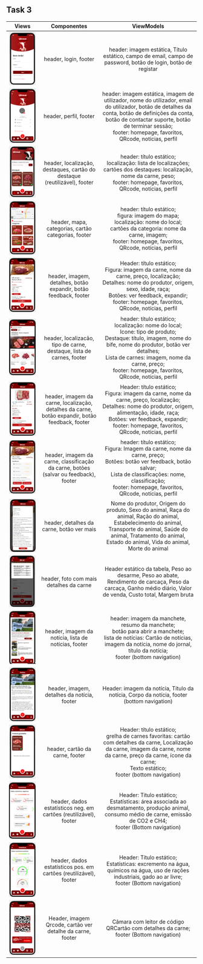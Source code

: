 ## Task 3

|              Views           |           Componentes            |   ViewModels            |       
|:---------------------------------------------------------------------------:|:---------------------------------------------------------------------------:|:---------------------------------------------------------------------------:|
| ![Alt text](../imagemsView/0.png?raw=true "0") | header, login, footer |  header: imagem estática, Título estático, campo de email, campo de password, botão de login, botão de registar
| ![Alt text](../imagemsView/8.png?raw=true "8") | header, perfil, footer |  header: imagem estática, imagem de utilizador, nome do utilizador, email do utilizador, botão de detalhes da conta, botão de definições da conta, botão de contactar suporte, botão de terminar sessão; <br> footer: homepage, favoritos, QRcode, notícias, perfil |
| ![Alt text](../imagemsView/1.png?raw=true "1") | header, localização, destaques, cartão do destaque (reutilizável), footer |  header: título estático; <br> localização: lista de localizações; <br> cartões dos destaques: localização, nome da carne, peso; <br> footer: homepage, favoritos, QRcode, notícias, perfil |
| ![Alt text](../imagemsView/2.png?raw=true "2")| header, mapa, categorias, cartão categorias, footer | header: título estático; <br> figura: imagem do mapa; <br> localização: nome do local; <br> cartões da categoria: nome da carne, imagem; <br> footer: homepage, favoritos, QRcode, notícias, perfil |
| ![Alt text](../imagemsView/11.png?raw=true "11") | header, imagem, detalhes, botão expandir, botão feedback, footer | Header: título estático; <br> Figura: imagem da carne, nome da carne, preço, localização; <br> Detalhes: nome do produtor, origem, sexo, idade, raça; <br> Botões: ver feedback, expandir; <br> footer: homepage, favoritos, QRcode, notícias, perfil |
| ![Alt text](../imagemsView/7.png?raw=true "7") | header, localizacão, tipo de carne, destaque, lista de carnes, footer| header: título estático; <br> localização: nome do local; <br> Icone: tipo de produto; <br> Destaque: título, imagem, nome do bife, nome do produtor, botão ver detalhes; <br> Lista de carnes: imagem, nome da carne, preço; <br> footer: homepage, favoritos, QRcode, notícias, perfil |
| ![Alt text](../imagemsView/12.png?raw=true "12") | header, imagem da carne, localização, detalhes da carne, botão expandir, botão feedback, footer | Header: título estático; <br> Figura: imagem da carne,  nome da carne, preço, localização; <br> Detalhes: nome do produtor, origem, alimentação, idade, raça; <br> Botões: ver feedback, expandir; <br> footer: homepage, favoritos, QRcode, notícias, perfil |
| ![Alt text](../imagemsView/13.png?raw=true "13") | header, imagem da carne, classificação da carne, botões (salvar ou feedback), footer |  header: título estático; <br> Figura: Imagem da carne, nome da carne, preço; <br> Botões: botão ver feedback, botão salvar; <br> Lista de classificações: nome, classificação; <br> footer: homepage, favoritos, QRcode, notícias, perfil |
| ![Alt text](../imagemsView/14.png?raw=true "14") | header, detalhes da carne, botão ver mais |  Nome do produtor, Origem do produto, Sexo do animal, Raça do animal, Ração do animal, Estabelecimento do animal, Transporte do animal, Saúde do animal, Tratamento do animal, Estado do animal, Vida do animal, Morte do animal |
| ![Alt text](../imagemsView/15.png?raw=true "15") | header, foto com mais detalhes da carne | Header estático da tabela, Peso ao desarme, Peso ao abate, Rendimento de carcaça, Peso da carcaça, Ganho médio diário, Valor de venda, Custo total, Margem bruta |
| ![Alt text](../imagemsView/5.png?raw=true "5") | header, imagem da notícia, lista de notícias, footer | header: imagem da manchete, resumo da manchete; <br> botão para abrir a manchete; <br> lista de notícias: Cartão de notícias, imagem da notícia, nome do jornal, título da notícia; <br> footer (bottom navigation) |
| ![Alt text](../imagemsView/6.png?raw=true "6") | header, imagem, detalhes da notícia, footer | Header: imagem da notícia, Título da notícia, Corpo da notícia, footer (bottom navigation) |
| ![Alt text](../imagemsView/3.png?raw=true "3") | header, cartão da carne, footer | Header: título estático; <br> grelha de carnes favoritas: cartão com detalhes da carne, Localização da carne, imagem da carne, nome da carne, preço da carne, ícone da carne; <br> Texto estático; <br> footer (bottom navigation) |
| ![Alt text](../imagemsView/9.png?raw=true "9") | header,  dados estatísticos neg. em cartões (reutilizável), footer | Header: Titulo estático; <br> Estatísticas: área associada ao desmatamento, produção animal, consumo médio de carne, emissão de CO2 e CH4; <br> footer (Bottom navigation) |
| ![Alt text](../imagemsView/10.png?raw=true "10") | header,  dados estatísticos pos. em cartões (reutilizável), footer | Header: Título estático; <br> Estatísticas: excremento na água, químicos na água, uso de rações industriais, gado ao ar livre; <br> footer (Bottom navigation) |
| ![Alt text](../imagemsView/4.png?raw=true "4") | Header, imagem Qrcode, cartão ver detalhe da carne, footer | Câmara com leitor de código QRCartão com detalhes da carne; <br> footer (Bottom navigation) |

